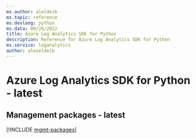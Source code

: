 ```yaml
---
ms.author: aleldeib
ms.topic: reference
ms.devlang: python
ms.data: 09/26/2022
title: Azure Log Analytics SDK for Python
description: Reference for Azure Log Analytics SDK for Python
ms.service: loganalytics
author: alexeldeib
---
```

# Azure Log Analytics SDK for Python - latest

## Management packages - latest
[!INCLUDE [mgmt-packages](log-analytics-mgmt-index.md)]